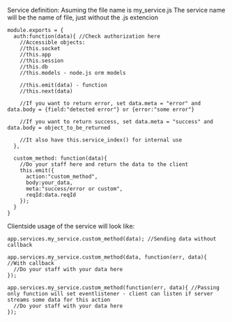 Service definition:
Asuming the file name is my_service.js
The service name will be the name of file, just without the .js extencion

    module.exports = {
      auth:function(data){ //Check authorization here
        //Accessible objects:
        //this.socket
        //this.app
        //this.session
        //this.db
        //this.models - node.js orm models

        //this.emit(data) - function 
        //this.next(data)

        //If you want to return error, set data.meta = "error" and data.body = {field:"detected error"} or {error:"some error"}

        //If you want to return success, set data.meta = "success" and data.body = object_to_be_returned

        //It also have this.service_index() for internal use
      },

      custom_method: function(data){
        //Do your staff here and return the data to the client
        this.emit({
          action:"custom_method", 
          body:your_data, 
          meta:"success/error or custom",
          reqId:data.reqId
        });
      }
    }

Clientside usage of the service will look like:

    app.services.my_service.custom_method(data); //Sending data without callback

    app.services.my_service.custom_method(data, function(err, data){ //With callback
      //Do your staff with your data here
    });

    app.services.my_service.custom_method(function(err, data){ //Passing only function will set eventlistener - client can listen if server streams some data for this action
      //Do your staff with your data here
    });
